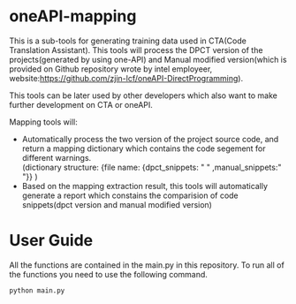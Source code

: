 # oneAPI-mapping
 This is a sub-tools for generating training data used in CTA(Code Translation Assistant). This tools will process the DPCT version of the projects(generated by using one-API) and Manual modified version(which is provided on Github repository wrote by intel employeer, website:https://github.com/zjin-lcf/oneAPI-DirectProgramming).   

 This tools can be later used by other developers which also want to make further development on CTA or oneAPI.

 Mapping tools will:
 * Automatically process the two version of the project source code, and return a mapping dictionary which contains the code segement for different warnings. \
 (dictionary structure: {file name:  {dpct_snippets: " " ,manual_snippets:" "}} )
 * Based on the mapping extraction result, this tools will automatically generate a report which constains the comparision of code snippets(dpct version and manual modified version) 

 # User Guide
All the functions are contained in the main.py in this repository. To run all of the functions you need to use the following command.  
```
python main.py
```


